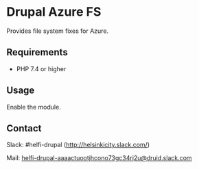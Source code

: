# Drupal Azure FS

Provides file system fixes for Azure.

## Requirements

- PHP 7.4 or higher

## Usage

Enable the module.

## Contact

Slack: #helfi-drupal (http://helsinkicity.slack.com/)

Mail: helfi-drupal-aaaactuootjhcono73gc34rj2u@druid.slack.com
